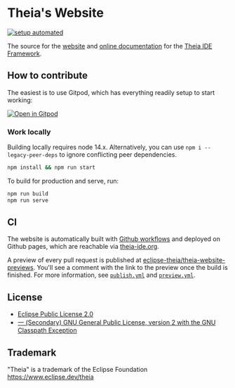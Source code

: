 # Theia's Website

[![setup automated](https://img.shields.io/badge/setup-automated-blue?logo=gitpod)](https://gitpod.io/from-referrer/)

The source for the [website](https://theia-ide.org) and [online documentation](https://theia-ide.org/docs/) for the [Theia IDE Framework](https://github.com/eclipse-theia/theia).

## How to contribute

The easiest is to use Gitpod, which has everything readily setup to start working:

[![Open in Gitpod](https://gitpod.io/button/open-in-gitpod.svg)](https://gitpod.io/#https://github.com/theia-ide/theia-website)

### Work locally

Building locally requires node 14.x. Alternatively, you can use `npm i --legacy-peer-deps` to ignore conflicting peer dependencies.

```bash
npm install && npm run start
```

To build for production and serve, run:

```bash
npm run build
npm run serve
```

## CI

The website is automatically built with [Github workflows](.github/workflows/) and deployed on Github pages, which are reachable via [theia-ide.org](https://theia-ide.org/).

A preview of every pull request is published at [eclipse-theia/theia-website-previews](https://github.com/eclipse-theia/theia-website-previews). You'll see a comment with the link to the preview once the build is finished.
For more information, see [`publish.yml`](.github/workflows/publish.yml) and [`preview.yml`](.github/workflows/preview.yml).

## License

- [Eclipse Public License 2.0](LICENSE)
- [一 (Secondary) GNU General Public License, version 2 with the GNU Classpath Exception](LICENSE)

## Trademark

"Theia" is a trademark of the Eclipse Foundation
https://www.eclipse.dev/theia
